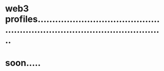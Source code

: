 # web3 profiles.................................................................................................
# soon.....
